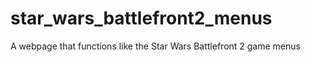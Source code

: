 # star_wars_battlefront2_menus
A webpage that functions like the Star Wars Battlefront 2 game menus
